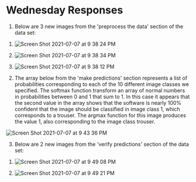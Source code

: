 # Wednesday Responses

1) Below are 3 new images from the 'preprocess the data' section of the data set:

1. ![Screen Shot 2021-07-07 at 9 38 24 PM](https://user-images.githubusercontent.com/60228369/125006211-97354b80-e02b-11eb-9c3a-17681b45d13d.png)

2. ![Screen Shot 2021-07-07 at 9 38 34 PM](https://user-images.githubusercontent.com/60228369/125006213-98667880-e02b-11eb-8647-b9e149ce31a2.png)

3. ![Screen Shot 2021-07-07 at 9 38 12 PM](https://user-images.githubusercontent.com/60228369/125006218-9997a580-e02b-11eb-9ff7-5f79b16fd0a7.png)

2) The array below from the 'make predictions' section represents a list of probabilities corresponding to each of the 10 different image classes we specified. The softmax function transform an array of normal numbers in probabilities between 0 and 1 that sum to 1. In this case it appears that the second value in the array shows that the software is nearly 100% confident that the image should be classified in image class 1, which corresponds to a trouser. The argmax function for this image produces the value 1, also corresponding to the image class trouser.

![Screen Shot 2021-07-07 at 9 43 36 PM](https://user-images.githubusercontent.com/60228369/125006996-5f2f0800-e02d-11eb-92b1-f938f440c5cf.png)


3) Below are 2 new images from the 'verify predictions' section of the data set:

1. ![Screen Shot 2021-07-07 at 9 49 08 PM](https://user-images.githubusercontent.com/60228369/125007254-d795c900-e02d-11eb-886d-90cf3ab9e519.png)

2. ![Screen Shot 2021-07-07 at 9 49 21 PM](https://user-images.githubusercontent.com/60228369/125007255-d795c900-e02d-11eb-826a-be68ad742299.png)

